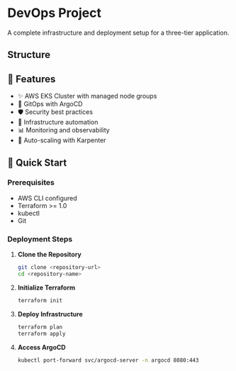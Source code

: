 # DevOps Project

A complete infrastructure and deployment setup for a three-tier application.

## Structure 

## 🎯 Features

- ✨ AWS EKS Cluster with managed node groups
- 🔄 GitOps with ArgoCD
- 🛡️ Security best practices
- 🔧 Infrastructure automation
- 📊 Monitoring and observability
- 🚀 Auto-scaling with Karpenter

## 🚀 Quick Start

### Prerequisites

- AWS CLI configured
- Terraform >= 1.0
- kubectl
- Git

### Deployment Steps

1. **Clone the Repository**
   ```bash
   git clone <repository-url>
   cd <repository-name>
   ```

2. **Initialize Terraform**
   ```bash
   terraform init
   ```

3. **Deploy Infrastructure**
   ```bash
   terraform plan
   terraform apply
   ```

4. **Access ArgoCD**
   ```bash
   kubectl port-forward svc/argocd-server -n argocd 8080:443
   ```









 